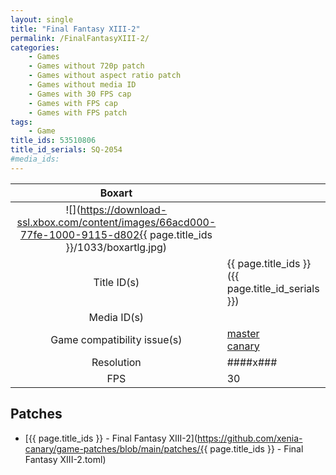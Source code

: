 ```yaml
---
layout: single
title: "Final Fantasy XIII-2"
permalink: /FinalFantasyXIII-2/
categories:
    - Games
    - Games without 720p patch
    - Games without aspect ratio patch
    - Games without media ID
    - Games with 30 FPS cap
    - Games with FPS cap
    - Games with FPS patch
tags:
    - Game
title_ids: 53510806
title_id_serials: SQ-2054
#media_ids:
---
```


| Boxart                      |                                                                                        |
| :----:                      | :-                                                                                     |
| ![](https://download-ssl.xbox.com/content/images/66acd000-77fe-1000-9115-d802{{ page.title_ids }}/1033/boxartlg.jpg) |
| Title ID(s)                 | {{ page.title_ids }} ({{ page.title_id_serials }})                                     |
| Media ID(s)                 |                                                                                        |
| Game compatibility issue(s) | [master](https://github.com/xenia-project/game-compatibility/issues/)<br>[canary](https://github.com/xenia-canary/game-compatibility/issues/) |
| Resolution                  | ####x###                                                                               |
| FPS                         | 30                                                                                     |

## Patches
* [{{ page.title_ids }} - Final Fantasy XIII-2](https://github.com/xenia-canary/game-patches/blob/main/patches/{{ page.title_ids }} - Final Fantasy XIII-2.toml)

<!--This page was generated by a script. You can remove this comment once the page is verified to be free of mistakes.-->

